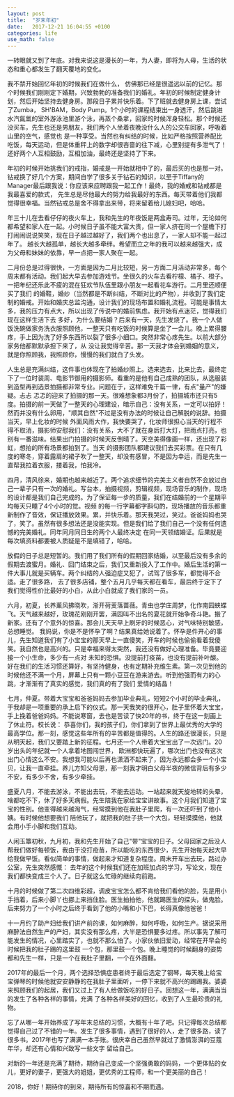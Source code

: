 ```yaml
---
layout: post
title:  "岁末年初"
date:   2017-12-21 16:04:55 +0100
categories: life
use_math: false
---
```


一转眼就又到了年底。对我来说这是漫长的一年，为人妻，即将为人母，生活的状态和重心都发生了翻天覆地的变化。

我不禁开始回忆年初的时候我们在做什么， 仿佛那已经是很遥远以前的记忆。那个时候我们刚刚定下婚期，兴致勃勃的准备我们的婚礼。年初的时候制定健身计划，然后开始坚持去健身房。那段日子累并快乐着。下了班就去健身房上课，尝试了Zumba，
SH'BAM，Body Pump。1个小时的课程结束出一身透汗，然后跳进水汽氤氲的室外游泳池里游个泳，再蒸个桑拿，回家的时候浑身轻松。那个时候还没买车，先生也还是男朋友，我们两个人坐着夜晚没什么人的公交车回家，呼吸着山里的空气，感觉也
是一种享受。当然也有纠结的时候，比如严格按照营养配比吃饭，每天运动，但是体重秤上的数字却很吝啬的往下减，心里别提有多泄气了！还好两个人互相鼓励，互相加油，最终还是坚持了下来。

年初的时候开始挑我们的戒指，婚戒是一开始就相中了的，最后买的也是那一对。钻戒换了好几个方案，期间自学了很多关于钻石的知识，以至于Tiffany的Manager最后跟我说：你应该来应聘跟我一起工作！最终，我的婚戒和钻戒都是我最喜爱的款式，
先生总是尽他最大的努力给我最好的东西。每天带着他们我都觉得很幸福。当然钻戒总是舍不得拿出来带，将来留着给儿媳妇吧，哈哈。

年三十儿在去看仔仔的夜火车上，我和先生的年夜饭是两盒寿司。过年，无论如何都希望和家人在一起。小时候日子虽不能大富大贵，但一家人挤在同一个屋檐下打打闹闹说说笑笑，现在日子越过越好了，我们两个也出息了，一家人却不能一起过年了。
越长大越孤单，越长大越多牵绊。希望而立之年的我可以越来越强大，成为父母和妹妹的依靠，早一点把一家人聚在一起。

二月份总是过得很快，一方面是因为二月比较短，另一方面二月活动非常多，每个周末都有活动。我们起大早去参加游戏节。坐很久的火车去看柠檬、橘子、橙子。一把年纪还乐此不疲的混在狂欢节队伍里跟小朋友一起看花车游行。二月里还顺便买了我们
的婚鞋，婚纱（当然都是不断纠结，不断对比的产物），并收到了我们定制的婚戒。开始和婚庆总监沟通，设计我们的现场布置和婚礼流程。可能是事情太多，我的压力有点大，所以出现了传说中的婚前焦虑。我开始有点迷茫，觉得我们现在这样生活下去
多好，为什么要结婚？后来有一天，先生发烧了。我一个人做饭洗碗做家务洗衣服照顾他，一整天只有吃饭的时候算是坐了一会儿。晚上累得腰疼，手上因为洗了好多东西所以裂了很多小细口。突然非常心疼先生。以前大部分家务他都默默承担下来了，从
没让我觉得辛苦。那一天我才体会到婚姻的意义，就是你照顾我，我照顾你，慢慢的我们就白了头发。

人生总是充满纠结，这件事也体现在了拍婚纱照上。选来选去，比来比去，最终定下了一位时装周、电影节御用的摄影师。看重的是他有自己成熟的团队，从选服装到造型再到选景拍摄都非常专业。问题在于，这样难免千篇一律，有点"量产"的嫌疑。忐忐
忑忑的迎来了拍摄的那一天。很难想象都3月份了，拍摄城市还只有5度。拍摄的前一天做了一整天的心理建设，暗示自己：没有关系，一定可以拍好！然而并没有什么卵用，"顺其自然"不过是没有办法的时候让自己解脱的说辞。拍摄当天，早上化妆的时候
外面风雨大作，我快要哭了，化妆师很担心当天的行程不得不取消，摄影师安慰我们：没有关系，大不了就在身后打大灯，把雨点打亮，也别有一番滋味。结果出门拍摄的时候天反倒晴了。天空美得像画一样，还出现了彩虹，想拍的所有场景都拍到了。当天
的摄影团队都建议我们去买彩票。在只有几度的寒冬，穿着露肩的裙子吹了一整天，却没有感冒，不是因为幸运，而是先生一直帮我拉着衣服，搂着我，怕我冷。

四月，清风徐来，婚期也越来越近了。两个追求细节的完美主义者自然不会放过自己一辈子只有一次的婚礼。写台本，拍摄视频，剪辑视频，现场音乐的制作，现场的设计都是我们自己完成的。为了保证每一步的质量，我们在结婚前的一个星期平均每天只睡了4个小时的觉。视频
的每一行字幕都字斟句酌，现场播放的音乐都重新制作了音效，保证播放效果。累，并快乐着。那天我哭过，笑过。爸爸妈妈也哭了，笑了。虽然有很多想法还是没能实现。但是我们给了我们自己一个没有任何遗憾的完美婚礼。同年同月同日生的两个人最终决定
在同一天领结婚证。后果就是每次填资料都要被人质疑是不是填错了，哈哈。

放假的日子总是短暂的。我们用了我们所有的假期回家结婚，以至最后没有多余的假期去渡蜜月。婚礼、回门结束之后，我们又重新投入了工作中。婚后生活的第一件大事儿就是买辆车。两个纠结的人强迫症又犯了，试驾了很多车，都觉得不合适。走了很多路，
去了很多店铺，整个五月几乎每天都在看车，最后终于定下了我们觉得性价比最好的小白，从此小白就成了我们家的一员。

六月，初夏，长养薰风拂晓吹，渐开荷芰落蔷薇。青虫也学庄周梦，化作南园蛱蝶飞。天气越来越好，玫瑰花刚刚开罢，满园叫不出名的夏花就开始争奇斗艳。搬了新家。还有了个意外的惊喜。那会儿天天早上刷牙的时候恶心，对气味特别敏感，总想睡觉。
我妈说，你是不是怀孕了啊？结果真给她说着了。怀孕是件开心的事儿，先生知道我们有了小宝宝的那天早上一直傻笑，开车的时候也偷偷看着我傻笑。我自然也是高兴的。只是幸福来得太突然，我还没有做好心理准备。毕竟要迎接一个小生命，多少有一点对
未知的恐惧。没提前打疫苗，也没有提前补叶酸。好在我们的生活习惯还算好，有坚持健身，也有定期补充维生素。第一次见到他的时候他还不满一个月，屏幕上只有一颗小豆豆在游来游去。听到他强而有力的心跳，才渐渐有了真实的感觉，我们真的有了我们
爱情的结晶！

七月，仲夏。带着大宝宝和爸爸妈妈去参加毕业典礼，短短2个小时的毕业典礼，于我却是一项重要的承上启下的仪式。那一天我笑的很开心，肚子里怀着大宝宝，手上挽着爸爸妈妈。不能说寒窗，去也是苦读了快20年的书，终于在这一刻画上了休止符。校长说：
恭喜你们，我的孩子们，你们拿到了世界上最优秀的大学的最高学位。那一刻，感觉这些年所有的辛苦都是值得的。人生的路还很漫长，只是从明天起，我们又要踏上新的征程。七月还一个人带着大宝宝出了一次远门。20岁出头的年纪就一个人拿着地图闯世界，
欧洲都快玩遍了，哪次出门也没有这次出门心情这么不安。我想我可能以后再也潇洒不起来了，因为永远都会多一个小宝贝，让我一直牵挂。养儿方知父母恩，那一刻我才明白父母半夜的微信背后有多少不安，有多少不舍，有多少牵挂。

盛夏八月，不能去游泳，不能出去玩，不能去运动。一站起来就天旋地转的头晕，啥都吃不下，休了好多天病假。先生陪我在家给宝宝讲故事。这个月我们知道了宝宝的性别。他变得越来越淘气，经常摸到他在我肚子里爬，有一次还吓到了他小姨。有时候他想要我们
陪他玩了，就把我的肚子拱一个大包，轻轻摸摸他，他就会用小手小脚和我们互动。

人闲玉簟初秋，九月初，我和先生开始了自己"带"宝宝的日子。父母回家之后没人帮我们做好每顿饭，我由于没打疫苗，所以能吃的东西很少，先生开始每天起大早给我做早饭。看似简单的事情，做起来才知道复杂程度。周末开车出去玩，路过办公室，先生突然感慨：
去年的这个时候我们还在加班加点的学习，写论文，现在我们都快变成三个人了。日子就这么忙碌的继续向前跑。

十月的时候做了第二次四维彩超，调皮宝宝怎么都不肯给我们看他的脸，先是用小手挡着，后来小脚丫也挪上来挡住脸。医生拍拍他，他就踢医生的探头，做鬼脸。后来努力了一个小时之后终于看到了他的小嘴和小下巴，长得真像他爸爸！

十一月约了助产妇给我们讲产前的课，如何麻醉，如何呼吸，如何生产。据说采用麻醉法自然生产的产妇，其实没有那么疼，大半是恐惧要多过疼。所以事先了解可能发生的情况，心里踏实了，也就不那么怕了。小家伙依旧爱动，经常在开早会的时候把我的肚子踢的这里鼓
一个包，那里鼓一个包。晚上睡觉的时候翻身的姿势都和先生一样，只是一个在我肚子里翻，一个在外面翻。

2017年的最后一个月，两个选择恐惧症患者终于最后选定了钢琴，每天晚上给宝宝弹琴的时候他就安安静静的在我肚子里面听，一停下来就不高兴的踢踢我。婆婆来照顾我们的起居，我们又过上了有人给做饭吃的好日子。回想这一年，满满当当的发生了各种各样的事情，充满
了各种各样美好的回忆，收到了人生最珍贵的礼物。

忘了从哪一年开始养成了写年末总结的习惯，大概有十年了吧。只记得每次总结都觉得自己过了不错的一年。发生了很多事情，遇到了很好的人，走了很多路，读了很多书。2017年也写了满满一本手账。很庆幸自己虽然早就过了激情澎湃的豆蔻年华，却还有心情和兴致写一些文字
留给自己。

对新的一年还是充满了期待，期待自己变成一个坚强勇敢的妈妈，一个更体贴的女儿，更好的妻子，更强大的姐姐，更优秀的工程师，和一个更美丽的自己！

2018，你好！期待你的到来，期待所有的惊喜和不期而遇。